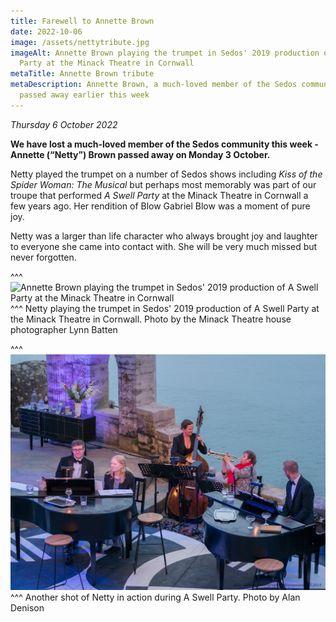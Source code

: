 ```yaml
---
title: Farewell to Annette Brown
date: 2022-10-06
image: /assets/nettytribute.jpg
imageAlt: Annette Brown playing the trumpet in Sedos' 2019 production of A Swell
  Party at the Minack Theatre in Cornwall
metaTitle: Annette Brown tribute
metaDescription: Annette Brown, a much-loved member of the Sedos community,
  passed away earlier this week
---
```

*Thursday 6 October 2022*

**We have lost a much-loved member of the Sedos community this week - Annette (“Netty”) Brown passed away on Monday 3 October.**

Netty played the trumpet on a number of Sedos shows including *Kiss of the Spider Woman: The Musical* but perhaps most memorably was part of our troupe that performed *A Swell Party* at the Minack Theatre in Cornwall a few years ago. Her rendition of Blow Gabriel Blow was a moment of pure joy.

Netty was a larger than life character who always brought joy and laughter to everyone she came into contact with. She will be very much missed but never forgotten.

^^^
![Annette Brown playing the trumpet in Sedos' 2019 production of A Swell Party at the Minack Theatre in Cornwall](/assets/nettytributeswellparty.jpg)
^^^ Netty playing the trumpet in Sedos' 2019 production of A Swell Party at the Minack Theatre in Cornwall. Photo by the Minack Theatre house photographer Lynn Batten

^^^
![Annette Brown playing the trumpet in Sedos' 2019 production of A Swell Party at the Minack Theatre in Cornwall](/assets/50532612542_f2f044cd4f_k.jpg)
^^^ Another shot of Netty in action during A Swell Party. Photo by Alan Denison
